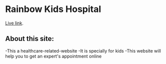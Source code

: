 # Rainbow Kids Hospital

 [Live link](https://rainbow-kids-hospital.web.app).

## About this site:
-This a healthcare-related-website
-It is specially for kids
-This website will help you to get an expert's appointment online

